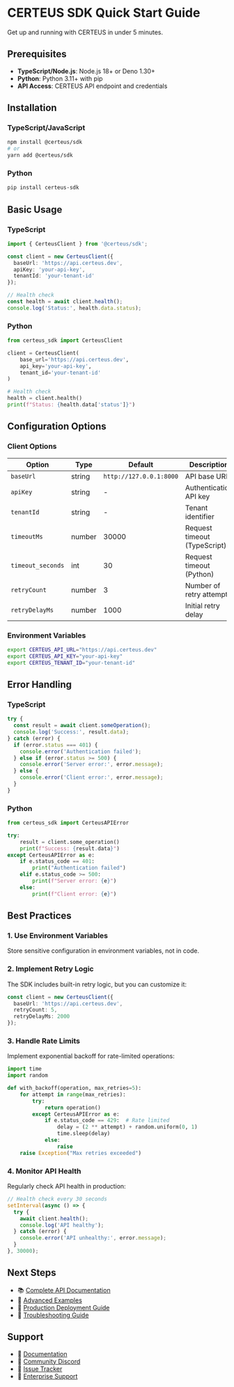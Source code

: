 # CERTEUS SDK Quick Start Guide

Get up and running with CERTEUS in under 5 minutes.

## Prerequisites

- **TypeScript/Node.js**: Node.js 18+ or Deno 1.30+
- **Python**: Python 3.11+ with pip
- **API Access**: CERTEUS API endpoint and credentials

## Installation

### TypeScript/JavaScript
```bash
npm install @certeus/sdk
# or
yarn add @certeus/sdk
```

### Python
```bash
pip install certeus-sdk
```

## Basic Usage

### TypeScript
```typescript
import { CerteusClient } from '@certeus/sdk';

const client = new CerteusClient({
  baseUrl: 'https://api.certeus.dev',
  apiKey: 'your-api-key',
  tenantId: 'your-tenant-id'
});

// Health check
const health = await client.health();
console.log('Status:', health.data.status);
```

### Python
```python
from certeus_sdk import CerteusClient

client = CerteusClient(
    base_url='https://api.certeus.dev',
    api_key='your-api-key',
    tenant_id='your-tenant-id'
)

# Health check
health = client.health()
print(f"Status: {health.data['status']}")
```

## Configuration Options

### Client Options
| Option | Type | Default | Description |
|--------|------|---------|-------------|
| `baseUrl` | string | `http://127.0.0.1:8000` | API base URL |
| `apiKey` | string | - | Authentication API key |
| `tenantId` | string | - | Tenant identifier |
| `timeoutMs` | number | 30000 | Request timeout (TypeScript) |
| `timeout_seconds` | int | 30 | Request timeout (Python) |
| `retryCount` | number | 3 | Number of retry attempts |
| `retryDelayMs` | number | 1000 | Initial retry delay |

### Environment Variables
```bash
export CERTEUS_API_URL="https://api.certeus.dev"
export CERTEUS_API_KEY="your-api-key"
export CERTEUS_TENANT_ID="your-tenant-id"
```

## Error Handling

### TypeScript
```typescript
try {
  const result = await client.someOperation();
  console.log('Success:', result.data);
} catch (error) {
  if (error.status === 401) {
    console.error('Authentication failed');
  } else if (error.status >= 500) {
    console.error('Server error:', error.message);
  } else {
    console.error('Client error:', error.message);
  }
}
```

### Python
```python
from certeus_sdk import CerteusAPIError

try:
    result = client.some_operation()
    print(f"Success: {result.data}")
except CerteusAPIError as e:
    if e.status_code == 401:
        print("Authentication failed")
    elif e.status_code >= 500:
        print(f"Server error: {e}")
    else:
        print(f"Client error: {e}")
```

## Best Practices

### 1. Use Environment Variables
Store sensitive configuration in environment variables, not in code.

### 2. Implement Retry Logic
The SDK includes built-in retry logic, but you can customize it:

```typescript
const client = new CerteusClient({
  baseUrl: 'https://api.certeus.dev',
  retryCount: 5,
  retryDelayMs: 2000
});
```

### 3. Handle Rate Limits
Implement exponential backoff for rate-limited operations:

```python
import time
import random

def with_backoff(operation, max_retries=5):
    for attempt in range(max_retries):
        try:
            return operation()
        except CerteusAPIError as e:
            if e.status_code == 429:  # Rate limited
                delay = (2 ** attempt) + random.uniform(0, 1)
                time.sleep(delay)
            else:
                raise
    raise Exception("Max retries exceeded")
```

### 4. Monitor API Health
Regularly check API health in production:

```typescript
// Health check every 30 seconds
setInterval(async () => {
  try {
    await client.health();
    console.log('API healthy');
  } catch (error) {
    console.error('API unhealthy:', error.message);
  }
}, 30000);
```

## Next Steps

- 📚 [Complete API Documentation](./api-reference.md)
- 🔧 [Advanced Examples](../examples/)
- 🚀 [Production Deployment Guide](./production.md)
- 🐛 [Troubleshooting Guide](./troubleshooting.md)

## Support

- 📖 [Documentation](https://docs.certeus.dev)
- 💬 [Community Discord](https://discord.gg/certeus)
- 🐞 [Issue Tracker](https://github.com/certeus/certeus/issues)
- 📧 [Enterprise Support](mailto:enterprise@certeus.dev)
